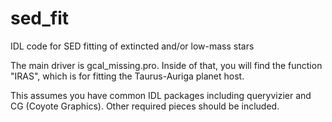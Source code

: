 # sed_fit
IDL code for SED fitting of extincted and/or low-mass stars


The main driver is gcal_missing.pro. Inside of that, you will find the function "IRAS", which is for fitting the Taurus-Auriga planet host. 

This assumes you have common IDL packages including queryvizier and CG (Coyote Graphics). Other required pieces should be included.

